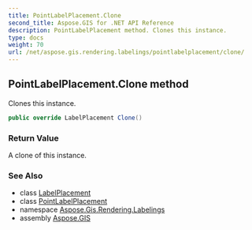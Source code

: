 ```yaml
---
title: PointLabelPlacement.Clone
second_title: Aspose.GIS for .NET API Reference
description: PointLabelPlacement method. Clones this instance.
type: docs
weight: 70
url: /net/aspose.gis.rendering.labelings/pointlabelplacement/clone/
---
```

## PointLabelPlacement.Clone method

Clones this instance.

```csharp
public override LabelPlacement Clone()
```

### Return Value

A clone of this instance.

### See Also

* class [LabelPlacement](../../labelplacement/)
* class [PointLabelPlacement](../)
* namespace [Aspose.Gis.Rendering.Labelings](../../pointlabelplacement/)
* assembly [Aspose.GIS](../../../)


